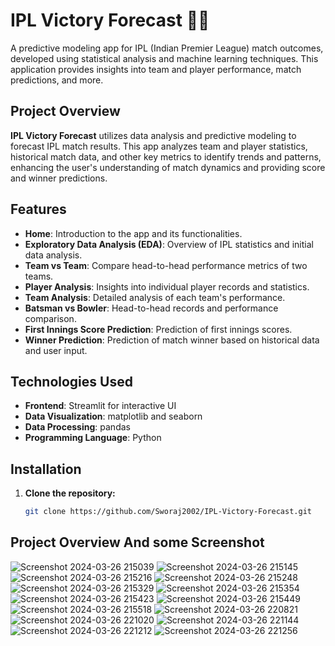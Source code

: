 # IPL Victory Forecast 🎉🏏

A predictive modeling app for IPL (Indian Premier League) match outcomes, developed using statistical analysis and machine learning techniques. This application provides insights into team and player performance, match predictions, and more.

## Project Overview

**IPL Victory Forecast** utilizes data analysis and predictive modeling to forecast IPL match results. This app analyzes team and player statistics, historical match data, and other key metrics to identify trends and patterns, enhancing the user's understanding of match dynamics and providing score and winner predictions.

## Features

- **Home**: Introduction to the app and its functionalities.
- **Exploratory Data Analysis (EDA)**: Overview of IPL statistics and initial data analysis.
- **Team vs Team**: Compare head-to-head performance metrics of two teams.
- **Player Analysis**: Insights into individual player records and statistics.
- **Team Analysis**: Detailed analysis of each team's performance.
- **Batsman vs Bowler**: Head-to-head records and performance comparison.
- **First Innings Score Prediction**: Prediction of first innings scores.
- **Winner Prediction**: Prediction of match winner based on historical data and user input.

## Technologies Used

- **Frontend**: Streamlit for interactive UI
- **Data Visualization**: matplotlib and seaborn
- **Data Processing**: pandas
- **Programming Language**: Python

## Installation

1. **Clone the repository:**
   ```bash
   git clone https://github.com/Sworaj2002/IPL-Victory-Forecast.git
## Project Overview And some Screenshot 

![Screenshot 2024-03-26 215039](https://github.com/user-attachments/assets/d60c5db0-1555-4c49-89e2-28904ec9a43c)
![Screenshot 2024-03-26 215145](https://github.com/user-attachments/assets/294e5bf7-d0d3-472e-baf1-4a5913f83d58)
![Screenshot 2024-03-26 215216](https://github.com/user-attachments/assets/4ba5e475-0923-4e90-82f8-9fdc1a41f36d)
![Screenshot 2024-03-26 215248](https://github.com/user-attachments/assets/0cd38a7d-f061-4c36-a7df-172da56c1036)
![Screenshot 2024-03-26 215329](https://github.com/user-attachments/assets/c2f698fd-dee7-4a2f-98f4-5b01819ae685)
![Screenshot 2024-03-26 215354](https://github.com/user-attachments/assets/1860bd9e-ce9c-4cd2-a16a-abd4c3299e4c)
![Screenshot 2024-03-26 215423](https://github.com/user-attachments/assets/06ba627f-df48-47c9-8093-068d6d4ce4eb)
![Screenshot 2024-03-26 215449](https://github.com/user-attachments/assets/7a8234d1-c78b-40ea-a23f-5a17d1bf22b7)
![Screenshot 2024-03-26 215518](https://github.com/user-attachments/assets/c06f3ac2-2e2d-47ea-a22f-f2095e61a267)
![Screenshot 2024-03-26 220821](https://github.com/user-attachments/assets/1f9a6175-6a1b-498f-82b9-41bdd6b5cf15)
![Screenshot 2024-03-26 221020](https://github.com/user-attachments/assets/f0ff9e15-cb7b-4a60-a594-a04e023937d6)
![Screenshot 2024-03-26 221144](https://github.com/user-attachments/assets/3b3bb686-4e45-4a9b-83a7-0a0c2da30732)
![Screenshot 2024-03-26 221212](https://github.com/user-attachments/assets/b5b90beb-65be-4200-9eee-45a8cc06b193)
![Screenshot 2024-03-26 221256](https://github.com/user-attachments/assets/95f9c832-7010-4169-a82b-382eda10f170)













